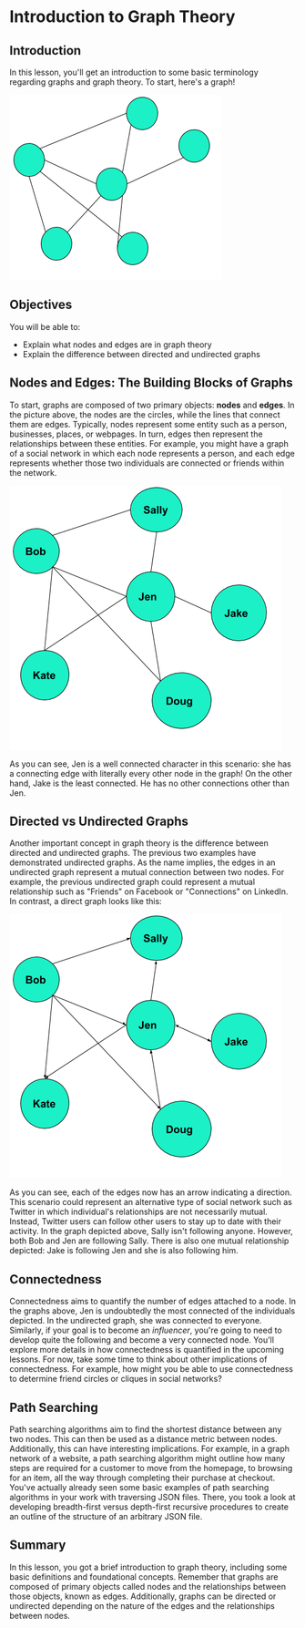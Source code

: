 
# Introduction to Graph Theory 

## Introduction

In this lesson, you'll get an introduction to some basic terminology regarding graphs and graph theory. To start, here's a graph!

<img src="images/graph1.png">

## Objectives

You will be able to: 

- Explain what nodes and edges are in graph theory 
- Explain the difference between directed and undirected graphs 

## Nodes and Edges: The Building Blocks of Graphs

To start, graphs are composed of two primary objects: **nodes** and **edges**. In the picture above, the nodes are the circles, while the lines that connect them are edges. Typically, nodes represent some entity such as a person, businesses, places, or webpages. In turn, edges then represent the relationships between these entities. For example, you might have a graph of a social network in which each node represents a person, and each edge represents whether those two individuals are connected or friends within the network.

<img src="images/graph2.png">

As you can see, Jen is a well connected character in this scenario: she has a connecting edge with literally every other node in the graph! On the other hand, Jake is the least connected. He has no other connections other than Jen. 

## Directed vs Undirected Graphs

Another important concept in graph theory is the difference between directed and undirected graphs. The previous two examples have demonstrated undirected graphs. As the name implies, the edges in an undirected graph represent a mutual connection between two nodes. For example, the previous undirected graph could represent a mutual relationship such as "Friends" on Facebook or "Connections" on LinkedIn. In contrast, a direct graph looks like this:

<img src="images/graph3.png">

As you can see, each of the edges now has an arrow indicating a direction. This scenario could represent an alternative type of social network such as Twitter in which individual's relationships are not necessarily mutual. Instead, Twitter users can follow other users to stay up to date with their activity. In the graph depicted above, Sally isn't following anyone. However, both Bob and Jen are following Sally. There is also one mutual relationship depicted: Jake is following Jen and she is also following him.

## Connectedness

Connectedness aims to quantify the number of edges attached to a node. In the graphs above, Jen is undoubtedly the most connected of the individuals depicted. In the undirected graph, she was connected to everyone. Similarly, if your goal is to become an *influencer*, you're going to need to develop quite the following and become a very connected node. You'll explore more details in how connectedness is quantified in the upcoming lessons. For now, take some time to think about other implications of connectedness. For example, how might you be able to use connectedness to determine friend circles or cliques in social networks?

## Path Searching

Path searching algorithms aim to find the shortest distance between any two nodes. This can then be used as a distance metric between nodes. Additionally, this can have interesting implications. For example, in a graph network of a website, a path searching algorithm might outline how many steps are required for a customer to move from the homepage, to browsing for an item, all the way through completing their purchase at checkout. You've actually already seen some basic examples of path searching algorithms in your work with traversing JSON files. There, you took a look at developing breadth-first versus depth-first recursive procedures to create an outline of the structure of an arbitrary JSON file. 

## Summary

In this lesson, you got a brief introduction to graph theory, including some basic definitions and foundational concepts. Remember that graphs are composed of primary objects called nodes and the relationships between those objects, known as edges. Additionally, graphs can be directed or undirected depending on the nature of the edges and the relationships between nodes.

